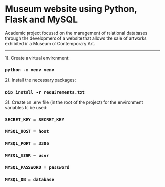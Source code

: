 # Museum website using Python, Flask and MySQL

Academic project focused on the management of relational databases through the development of a website that allows the sale of artworks exhibited in a Museum of Contemporary Art.

<hr/>

1). Create a virtual environment:
### `python -m venv venv`

2). Install the necessary packages:
### `pip install -r requirements.txt`

3). Create an .env file (in the root of the project) for the environment variables to be used:
### `SECRET_KEY = SECRET_KEY`
### `MYSQL_HOST = host`
### `MYSQL_PORT = 3306`
### `MYSQL_USER = user`
### `MYSQL_PASSWORD = password`
### `MYSQL_DB = database`
